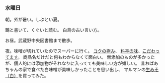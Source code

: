 ### 水曜日

朝。外が暑い。しぶとい夏。

鵠と書いて、くぐいと読む。
白鳥の古い言い方。

お昼。武蔵野中央図書館まで散歩。

夜。味噌が切れていたのでスーパーに行く。
[コクの極み](https://www.maruman-miso.jp/shop/category/miso/mutenka/archives/1495)、
[料亭の味](https://www.marukome.co.jp/product/detail/miso_001/)、[こだわってます](https://www.hikarimiso.shop/c/miso/0983-8p)。
商品名だけだと何もわからなくて面白い。
無添加のものが多かったが、個人的には添加物がそれなりに入ってても美味しい方が嬉しい。
昔おばあちゃんの家で食べた白味噌が美味しかったことを思い出し、
マルマンの[生みそ（白）](https://www.maruman-miso.jp/shop/category/miso/mutenka/archives/116)を買ってみた。
